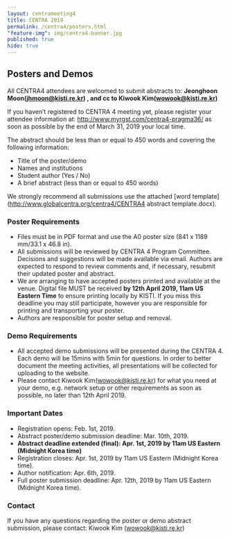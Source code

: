 ```yaml
---
layout: centrameeting4
title: CENTRA 2019
permalink: /centra4/posters.html
"feature-img": img/centra4-banner.jpg
published: true
hide: true
---
```

## Posters and Demos

All CENTRA4 attendees are welcomed to submit abstracts to:
**Jeonghoon Moon(jhmoon@kisti.re.kr) , and cc to Kiwook Kim(wowook@kisti.re.kr)**

If you haven’t registered to CENTRA 4 meeting yet, please register your attendee information at:
http://www.myrgst.com/centra4-pragma36/ as soon as possible by the end of March 31, 2019 your local time.

The abstract should be less than or equal to 450 words and covering the following information:

- Title of the poster/demo
- Names and institutions
- Student author (Yes / No)
- A brief abstract (less than or equal to 450 words)

We strongly recommend all submissions use the attached [word template](http://www.globalcentra.org/centra4/CENTRA4 abstract template.docx).


### Poster Requirements

- Files must be in PDF format and use the A0 poster size (841 x 1189 mm/33.1 x 46.8 in).
- All submissions will be reviewed by CENTRA 4 Program Committee. Decisions and suggestions will be made available via email. Authors are expected to respond to review comments and, if necessary, resubmit their updated poster and abstract.
- We are arranging to have accepted posters printed and available at the venue. Digital file MUST be received **by 12th April 2019, 11am US Eastern Time** to ensure printing locally by KISTI. If you miss this deadline you may still participate, however you are responsible for printing and transporting your poster.
- Authors are responsible for poster setup and removal.


### Demo Requirements

- All accepted demo submissions will be presented during the CENTRA 4. Each demo will be 15mins with 5min for questions. In order to better document the meeting activities, all presentations will be collected for uploading to the website.
- Please contact Kiwook Kim(wowook@kisti.re.kr) for what you need at your demo, e.g. network setup or other requirements as soon as possible, no later than 12th April 2019.



### Important Dates
 - Registration opens: Feb. 1st, 2019.
 - Abstract poster/demo submission deadline: Mar. 10th, 2019.
 - **Abstract deadline extended (final): Apr. 1st, 2019 by 11am US Eastern (Midnight Korea time)**
 - Registration closes: Apr. 1st, 2019 by 11am US Eastern (Midnight Korea time).
 - Author notification: Apr. 6th, 2019.
 - Full poster submission deadline: Apr. 12th, 2019 by 11am US Eastern (Midnight Korea time).


### Contact
If you have any questions regarding the poster or demo abstract submission, please contact:
Kiwook Kim (wowook@kisti.re.kr)


